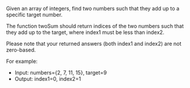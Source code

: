 Given an array of integers, find two numbers such that they add up to a specific
target number.

The function twoSum should return indices of the two numbers such that they add
up to the target, where index1 must be less than index2.

Please note that your returned answers (both index1 and index2) are not 
zero-based.


For example:
 - Input: numbers={2, 7, 11, 15}, target=9
 - Output: index1=0, index2=1
 